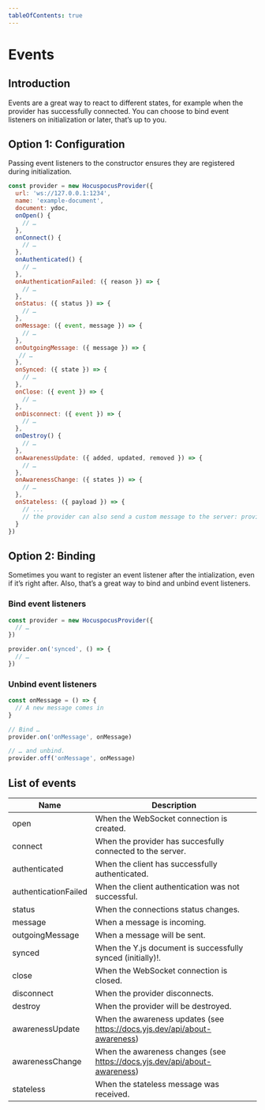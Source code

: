 ```yaml
---
tableOfContents: true
---
```


# Events

## Introduction
Events are a great way to react to different states, for example when the provider has successfully connected. You can choose to bind event listeners on initialization or later, that’s up to you.

## Option 1: Configuration
Passing event listeners to the constructor ensures they are registered during initialization.

```js
const provider = new HocuspocusProvider({
  url: 'ws://127.0.0.1:1234',
  name: 'example-document',
  document: ydoc,
  onOpen() {
    // …
  },
  onConnect() {
    // …
  },
  onAuthenticated() {
    // …
  },
  onAuthenticationFailed: ({ reason }) => {
    // …
  },
  onStatus: ({ status }) => {
    // …
  },
  onMessage: ({ event, message }) => {
    // …
  },
  onOutgoingMessage: ({ message }) => {
   // …
  },
  onSynced: ({ state }) => {
    // …
  },
  onClose: ({ event }) => {
    // …
  },
  onDisconnect: ({ event }) => {
    // …
  },
  onDestroy() {
    // …
  },
  onAwarenessUpdate: ({ added, updated, removed }) => {
    // …
  },
  onAwarenessChange: ({ states }) => {
    // …
  },
  onStateless: ({ payload }) => {
    // ...
    // the provider can also send a custom message to the server: provider.sendStateless('any string payload')
  }
})
```

## Option 2: Binding
Sometimes you want to register an event listener after the intialization, even if it’s right after. Also, that’s a great way to bind and unbind event listeners.

### Bind event listeners

```js
const provider = new HocuspocusProvider({
  // …
})

provider.on('synced', () => {
  // …
})
```

### Unbind event listeners

```js
const onMessage = () => {
  // A new message comes in
}

// Bind …
provider.on('onMessage', onMessage)

// … and unbind.
provider.off('onMessage', onMessage)
```

## List of events

| Name                 | Description                                                                |
|----------------------|----------------------------------------------------------------------------|
| open                 | When the WebSocket connection is created.                                  |
| connect              | When the provider has succesfully connected to the server.                 |
| authenticated        | When the client has successfully authenticated.                            |
| authenticationFailed | When the client authentication was not successful.                         |
| status               | When the connections status changes.                                       |
| message              | When a message is incoming.                                                |
| outgoingMessage      | When a message will be sent.                                               |
| synced               | When the Y.js document is successfully synced (initially)!.                |
| close                | When the WebSocket connection is closed.                                   |
| disconnect           | When the provider disconnects.                                             |
| destroy              | When the provider will be destroyed.                                       |
| awarenessUpdate      | When the awareness updates  (see https://docs.yjs.dev/api/about-awareness) |
| awarenessChange      | When the awareness changes  (see https://docs.yjs.dev/api/about-awareness) |
| stateless            | When the stateless message was received.                                   |
